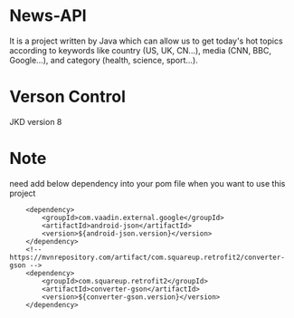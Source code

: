 # News-API
It is a project written by Java which can allow us to get today's hot topics according to keywords like country (US, UK, CN...), media (CNN, BBC, Google...), and category (health, science, sport...).


# Verson Control
JKD version 8


# Note
need add below dependency into your pom file when you want to use this project

        <dependency>
            <groupId>com.vaadin.external.google</groupId>
            <artifactId>android-json</artifactId>
            <version>${android-json.version}</version>
        </dependency>
        <!-- https://mvnrepository.com/artifact/com.squareup.retrofit2/converter-gson -->
        <dependency>
            <groupId>com.squareup.retrofit2</groupId>
            <artifactId>converter-gson</artifactId>
            <version>${converter-gson.version}</version>
        </dependency>
